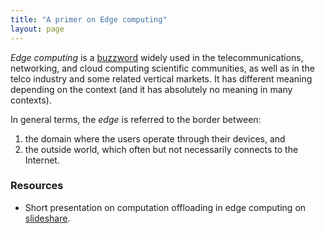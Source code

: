 ```yaml
---
title: "A primer on Edge computing"
layout: page
---
```



*Edge computing* is a [buzzword](https://www.urbandictionary.com/define.php?term=buzz%20words) widely used in the telecommunications, networking, and cloud computing scientific communities, as well as in the telco industry and some related vertical markets.
It has different meaning depending on the context (and it has absolutely no meaning in many contexts).

In general terms, the _edge_ is referred to the border between:

1. the domain where the users operate through their devices, and
2. the outside world, which often but not necessarily connects to the Internet.


### Resources

- Short presentation on computation offloading in edge computing on [slideshare](https://www.slideshare.net/cicconetti/edge-computing-offloading-status-perspectives).
